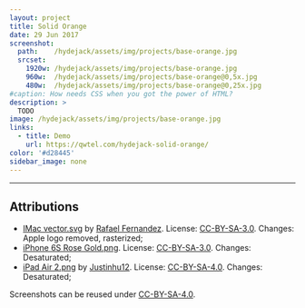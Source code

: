 ```yaml
---
layout: project
title: Solid Orange
date: 29 Jun 2017
screenshot:
  path:    /hydejack/assets/img/projects/base-orange.jpg
  srcset:
    1920w: /hydejack/assets/img/projects/base-orange.jpg
    960w:  /hydejack/assets/img/projects/base-orange@0,5x.jpg
    480w:  /hydejack/assets/img/projects/base-orange@0,25x.jpg
#caption: How needs CSS when you got the power of HTML?
description: >
  TODO
image: /hydejack/assets/img/projects/base-orange.jpg
links:
  - title: Demo
    url: https://qwtel.com/hydejack-solid-orange/
color: '#d28445'
sidebar_image: none
---
```


***

## Attributions
* [IMac vector.svg](https://commons.wikimedia.org/wiki/File:IMac_vector.svg)
  by [Rafael Fernandez](https://commons.wikimedia.org/wiki/User:TheGoldenBox).
  License: [CC-BY-SA-3.0]. Changes: Apple logo removed, rasterized;
* [iPhone 6S Rose Gold.png](https://commons.wikimedia.org/wiki/File:IPhone_6S_Rose_Gold.png).
  License: [CC-BY-SA-3.0]. Changes: Desaturated;
* [iPad Air 2.png](https://commons.wikimedia.org/wiki/File:IPad_Air_2.png)
  by [Justinhu12](https://commons.wikimedia.org/wiki/User:Justinhu12).
  License: [CC-BY-SA-4.0]. Changes: Desaturated;

Screenshots can be reused under [CC-BY-SA-4.0].

[CC-BY-SA-4.0]: https://creativecommons.org/licenses/by-sa/4.0/
[CC-BY-SA-3.0]: https://creativecommons.org/licenses/by-sa/3.0/
